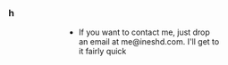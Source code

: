 <br>

### h
<ul style="padding-left: 25%; padding-right: 25%;">
 <li>If you want to contact me, just drop an email at me@ineshd.com. I'll get to it fairly quick
</ul>

